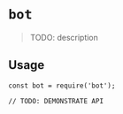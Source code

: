 # `bot`

> TODO: description

## Usage

```
const bot = require('bot');

// TODO: DEMONSTRATE API
```
